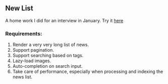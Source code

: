 ## New List

A home work I did for an interview in January. Try it [here](https://catmorphic.github.io/news-list/)

### Requirements:

1.  Render a very very long list of news.
2.  Support pagination.
3.  Support searching based on tags.
4.  Lazy-load images.
5.  Auto-completion on search input.
6.  Take care of performance, especially when processing and indexing the news list.
